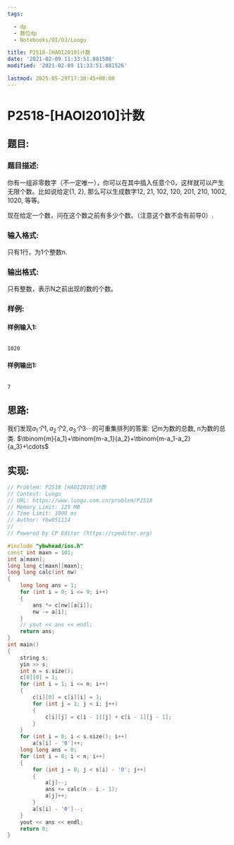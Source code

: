 ```yaml
---
tags: 

  - dp
  - 数位dp
  - Notebooks/OI/OJ/Luogu

title: P2518-[HAOI2010]计数
date: '2021-02-09 11:33:51.881508'
modified: '2021-02-09 11:33:51.881526'

lastmod: 2025-05-29T17:38:45+08:00
---
```


# P2518-[HAOI2010]计数

## 题目:

### 题目描述:

你有一组非零数字（不一定唯一），你可以在其中插入任意个0，这样就可以产生无限个数。比如说给定{1, 2}, 那么可以生成数字12, 21, 102, 120, 201, 210, 1002, 1020, 等等。

现在给定一个数，问在这个数之前有多少个数。（注意这个数不会有前导0）.

### 输入格式:

只有1行，为1个整数n.

### 输出格式:

只有整数，表示N之前出现的数的个数。

### 样例:

#### 样例输入1:

``` 

1020
```

#### 样例输出1:

``` 

7
```

## 思路:

我们发现$a_1个1, a_2个2, a_3个3\cdots$的可重集排列的答案:
记m为数的总数, n为数的总类.
$\tbinom{m}{a_1}+\tbinom{m-a_1}{a_2}+\tbinom{m-a_1-a_2}{a_3}+\cdots$

## 实现:

``` cpp
// Problem: P2518 [HAOI2010]计数
// Contest: Luogu
// URL: https://www.luogu.com.cn/problem/P2518
// Memory Limit: 125 MB
// Time Limit: 1000 ms
// Author: Ybw051114
//
// Powered by CP Editor (https://cpeditor.org)

#include "ybwhead/ios.h"
const int maxn = 101;
int a[maxn];
long long c[maxn][maxn];
long long calc(int nw)
{
    long long ans = 1;
    for (int i = 0; i <= 9; i++)
    {
        ans *= c[nw][a[i]];
        nw -= a[i];
    }
    // yout << ans << endl;
    return ans;
}
int main()
{
    string s;
    yin >> s;
    int n = s.size();
    c[0][0] = 1;
    for (int i = 1; i <= n; i++)
    {
        c[i][0] = c[i][i] = 1;
        for (int j = 1; j < i; j++)
        {
            c[i][j] = c[i - 1][j] + c[i - 1][j - 1];
        }
    }
    for (int i = 0; i < s.size(); i++)
        a[s[i] - '0']++;
    long long ans = 0;
    for (int i = 0; i < n; i++)
    {
        for (int j = 0; j < s[i] - '0'; j++)
        {
            a[j]--;
            ans += calc(n - i - 1);
            a[j]++;
        }
        a[s[i] - '0']--;
    }
    yout << ans << endl;
    return 0;
}
```
